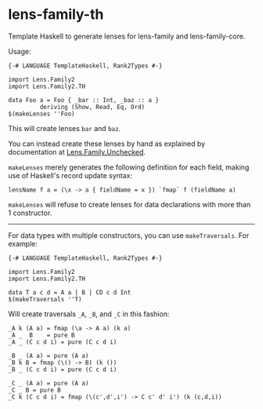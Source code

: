 lens-family-th
==============

Template Haskell to generate lenses for lens-family and lens-family-core.

Usage:

    {-# LANGUAGE TemplateHaskell, Rank2Types #-}

    import Lens.Family2
    import Lens.Family2.TH

    data Foo a = Foo { _bar :: Int, _baz :: a }
             deriving (Show, Read, Eq, Ord)
    $(makeLenses ''Foo)

This will create lenses `bar` and `baz`.

You can instead create these lenses by hand
as explained by documentation at [Lens.Family.Unchecked](http://hackage.haskell.org/packages/archive/lens-family-core/latest/doc/html/Lens-Family-Unchecked.html).

`makeLenses` merely generates the following definition
for each field, making use of Haskell's record update syntax:

    lensName f a = (\x -> a { fieldName = x }) `fmap` f (fieldName a)

`makeLenses` will refuse to create lenses for data declarations
with more than 1 constructor.

----

For data types with multiple constructors,
you can use `makeTraversals`. For example:

    {-# LANGUAGE TemplateHaskell, Rank2Types #-}

    import Lens.Family2
    import Lens.Family2.TH

    data T a c d = A a | B | CD c d Int
    $(makeTraversals ''T)
    
Will create traversals `_A`, `_B`, and `_C` in this fashion:

    _A k (A a) = fmap (\a -> A a) (k a)
    _A _  B    = pure B
    _A _ (C c d i) = pure (C c d i)

    _B _ (A a) = pure (A a)
    _B k B = fmap (\() -> B) (k ())
    _B _ (C c d i) = pure (C c d i)
    
    _C _ (A a) = pure (A a)
    _C _ B = pure B
    _C k (C c d i) = fmap (\(c',d',i') -> C c' d' i') (k (c,d,i))
    
